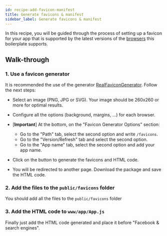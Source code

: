 ```yaml
---
id: recipe-add-favicon-manifest
title: Generate favicons & manifest
sidebar_label: Generate favicons & manifest
---
```


In this recipe, you will be guided through the process of setting up a favicon for your app that is supported by the latest versions of the [browsers](https://browserl.ist/?q=last%202%20Chrome%20versions%2C%20last%202%20Firefox%20versions%2C%20last%202%20Safari%20versions%2C%20last%202%20Edge%20versions%2C%20last%202%20ChromeAndroid%20versions%2C%20last%202%20iOS%20versions) this boilerplate supports.

## Walk-through

### 1. Use a favicon generator

It is recommended the use of the generator [RealFaviconGenerator](https://realfavicongenerator.net/). Follow the next steps:

- Select an image (PNG, JPG or SVG). Your image should be 260x260 or more for optimal results.

- Configure all the options (background, margins, ...) for each browser.

- [**Important**] At the bottom, on the "Favicon Generator Options" section:
  - Go to the "Path" tab, select the second option and write `/favicons`.
  - Go to the "Version/Refresh" tab and select the second option.
  - Go to the "App name" tab, select the second option and add your app name.

- Click on the button to generate the favicons and HTML code.

- You will be redirected to another page. Download the package and save the HTML code.

### 2. Add the files to the `public/favicons` folder

You should add all the files to the `public/favicons` folder

### 3. Add the HTML code to `www/app/App.js`

Finally just add the HTML code generated and place it before "Facebook & search engines".
